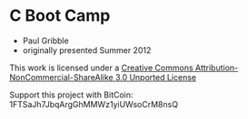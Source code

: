 # C Boot Camp

- Paul Gribble
- originally presented Summer 2012

This work is licensed under a [Creative Commons Attribution-NonCommercial-ShareAlike 3.0 Unported License](http://creativecommons.org/licenses/by-nc-sa/3.0/)

Support this project with BitCoin: 1FTSaJh7JbqArgGhMMWz1yiUWsoCrM8nsQ
